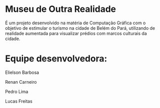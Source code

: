 # Museu de Outra Realidade 

É um projeto desenvolvido na matéria de Computação Gráfica com o objetivo de estimular o turismo na cidade de Belém do Pará, utilizando de realidade aumentada para visualizar prédios com marcos culturais da cidade. 

# Equipe desenvolvedora:

Elielson Barbosa

Renan Carneiro

Pedro Lima

Lucas Freitas
